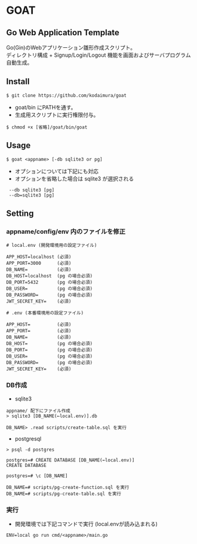 # GOAT
## Go Web Application Template
Go(Gin)のWebアプリケーション雛形作成スクリプト。\
ディレクトリ構成 + Signup/Login/Logout 機能を画面およびサーバプログラム自動生成。

## Install
```
$ git clone https://github.com/kodaimura/goat
```

* goat/bin にPATHを通す。
* 生成用スクリプトに実行権限付与。

```
$ chmod +x [省略]/goat/bin/goat
```

## Usage

```
$ goat <appname> [-db sqlite3 or pg]
```

* オプションについては下記にも対応
* オプションを省略した場合は sqlite3 が選択される
```
 --db sqlite3 [pg]
 --db=sqlite3 [pg]
```

## Setting
### appname/config/env 内のファイルを修正

```
# local.env (開発環境用の設定ファイル)

APP_HOST=localhost (必須)
APP_PORT=3000      (必須)
DB_NAME=           (必須)
DB_HOST=localhost  (pg の場合必須)
DB_PORT=5432       (pg の場合必須)
DB_USER=           (pg の場合必須)
DB_PASSWORD=       (pg の場合必須)
JWT_SECRET_KEY=    (必須)
```
```
# .env (本番環境用の設定ファイル)

APP_HOST=          (必須) 
APP_PORT=          (必須)
DB_NAME=           (必須)
DB_HOST=           (pg の場合必須)
DB_PORT=           (pg の場合必須)
DB_USER=           (pg の場合必須)
DB_PASSWORD=       (pg の場合必須)
JWT_SECRET_KEY=    (必須)
```

### DB作成
* sqlite3

```
appname/ 配下にファイル作成
> sqlite3 [DB_NAME(←local.env)].db

DB_NAME> .read scripts/create-table.sql を実行
```

* postgresql
```
> psql -d postgres

postgres=# CREATE DATABASE [DB_NAME(←local.env)]
CREATE DATABASE

postgres=# \c [DB_NAME]

DB_NAME=# scripts/pg-create-function.sql を実行
DB_NAME=# scripts/pg-create-table.sql を実行
```

### 実行
* 開発環境では下記コマンドで実行 (local.envが読み込まれる)

```
ENV=local go run cmd/<appname>/main.go
```
